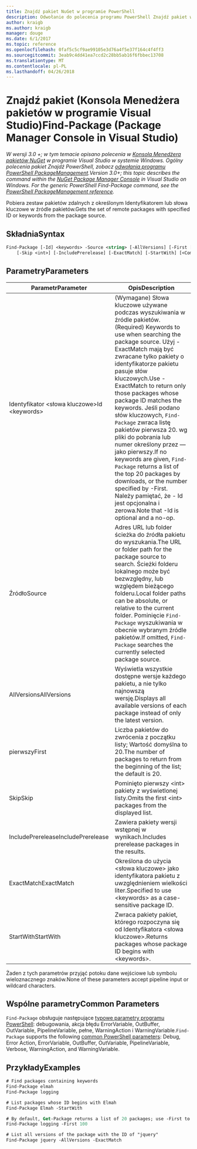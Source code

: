 ```yaml
---
title: Znajdź pakiet NuGet w programie PowerShell
description: Odwołanie do polecenia programu PowerShell Znajdź pakiet w konsoli Menedżera pakietów NuGet w programie Visual Studio.
author: kraigb
ms.author: kraigb
manager: douge
ms.date: 6/1/2017
ms.topic: reference
ms.openlocfilehash: 0faf5c5cf9ae99105e3d76a4f5e37f164c4f4ff3
ms.sourcegitcommit: 3eab9c4dd41ea7ccd2c28bb5ab16f6fbbec13708
ms.translationtype: MT
ms.contentlocale: pl-PL
ms.lasthandoff: 04/26/2018
---
```

# <a name="find-package-package-manager-console-in-visual-studio"></a><span data-ttu-id="04687-103">Znajdź pakiet (Konsola Menedżera pakietów w programie Visual Studio)</span><span class="sxs-lookup"><span data-stu-id="04687-103">Find-Package (Package Manager Console in Visual Studio)</span></span>

<span data-ttu-id="04687-104">*W wersji 3.0 +; w tym temacie opisano polecenia w [Konsola Menedżera pakietów NuGet](package-manager-console.md) w programie Visual Studio w systemie Windows. Ogólny polecenia pakiet Znajdź PowerShell, zobacz [odwołania programu PowerShell PackageManagement](/powershell/module/packagemanagement/?view=powershell-6).*</span><span class="sxs-lookup"><span data-stu-id="04687-104">*Version 3.0+; this topic describes the command within the [NuGet Package Manager Console](package-manager-console.md) in Visual Studio on Windows. For the generic PowerShell Find-Package command, see the [PowerShell PackageManagement reference](/powershell/module/packagemanagement/?view=powershell-6).*</span></span>

<span data-ttu-id="04687-105">Pobiera zestaw pakietów zdalnych z określonym Identyfikatorem lub słowa kluczowe w źródle pakietów.</span><span class="sxs-lookup"><span data-stu-id="04687-105">Gets the set of remote packages with specified ID or keywords from the package source.</span></span>

## <a name="syntax"></a><span data-ttu-id="04687-106">Składnia</span><span class="sxs-lookup"><span data-stu-id="04687-106">Syntax</span></span>

```ps
Find-Package [-Id] <keywords> -Source <string> [-AllVersions] [-First [<int>]]
    [-Skip <int>] [-IncludePrerelease] [-ExactMatch] [-StartWith] [<CommonParameters>]
```

## <a name="parameters"></a><span data-ttu-id="04687-107">Parametry</span><span class="sxs-lookup"><span data-stu-id="04687-107">Parameters</span></span>

| <span data-ttu-id="04687-108">Parametr</span><span class="sxs-lookup"><span data-stu-id="04687-108">Parameter</span></span> | <span data-ttu-id="04687-109">Opis</span><span class="sxs-lookup"><span data-stu-id="04687-109">Description</span></span> |
| --- | --- |
| <span data-ttu-id="04687-110">Identyfikator &lt;słowa kluczowe&gt;</span><span class="sxs-lookup"><span data-stu-id="04687-110">Id &lt;keywords&gt;</span></span> | <span data-ttu-id="04687-111">(Wymagane) Słowa kluczowe używane podczas wyszukiwania w źródle pakietów.</span><span class="sxs-lookup"><span data-stu-id="04687-111">(Required) Keywords to use when searching the package source.</span></span> <span data-ttu-id="04687-112">Użyj - ExactMatch mają być zwracane tylko pakiety o identyfikatorze pakietu pasuje słów kluczowych.</span><span class="sxs-lookup"><span data-stu-id="04687-112">Use -ExactMatch to return only those packages whose package ID matches the keywords.</span></span> <span data-ttu-id="04687-113">Jeśli podano słów kluczowych, `Find-Package` zwraca listę pakietów pierwsza 20. wg pliki do pobrania lub numer określony przez — jako pierwszy.</span><span class="sxs-lookup"><span data-stu-id="04687-113">If no keywords are given, `Find-Package` returns a list of the top 20 packages by downloads, or the number specified by -First.</span></span> <span data-ttu-id="04687-114">Należy pamiętać, że - Id jest opcjonalna i zerowa.</span><span class="sxs-lookup"><span data-stu-id="04687-114">Note that -Id is optional and a no-op.</span></span> |
| <span data-ttu-id="04687-115">Źródło</span><span class="sxs-lookup"><span data-stu-id="04687-115">Source</span></span> | <span data-ttu-id="04687-116">Adres URL lub folder ścieżka do źródła pakietu do wyszukania.</span><span class="sxs-lookup"><span data-stu-id="04687-116">The URL or folder path for the package source to search.</span></span> <span data-ttu-id="04687-117">Ścieżki folderu lokalnego może być bezwzględny, lub względem bieżącego folderu.</span><span class="sxs-lookup"><span data-stu-id="04687-117">Local folder paths can be absolute, or relative to the current folder.</span></span> <span data-ttu-id="04687-118">Pominięcie `Find-Package` wyszukiwania w obecnie wybranym źródle pakietów.</span><span class="sxs-lookup"><span data-stu-id="04687-118">If omitted, `Find-Package` searches the currently selected package source.</span></span> |
| <span data-ttu-id="04687-119">AllVersions</span><span class="sxs-lookup"><span data-stu-id="04687-119">AllVersions</span></span> | <span data-ttu-id="04687-120">Wyświetla wszystkie dostępne wersje każdego pakietu, a nie tylko najnowszą wersję.</span><span class="sxs-lookup"><span data-stu-id="04687-120">Displays all available versions of each package instead of only the latest version.</span></span> |
| <span data-ttu-id="04687-121">pierwszy</span><span class="sxs-lookup"><span data-stu-id="04687-121">First</span></span> | <span data-ttu-id="04687-122">Liczba pakietów do zwrócenia z początku listy; Wartość domyślna to 20.</span><span class="sxs-lookup"><span data-stu-id="04687-122">The number of packages to return from the beginning of the list; the default is 20.</span></span> |
| <span data-ttu-id="04687-123">Skip</span><span class="sxs-lookup"><span data-stu-id="04687-123">Skip</span></span> | <span data-ttu-id="04687-124">Pominięto pierwszy &lt;int&gt; pakiety z wyświetlonej listy.</span><span class="sxs-lookup"><span data-stu-id="04687-124">Omits the first &lt;int&gt; packages from the displayed list.</span></span>  |
| <span data-ttu-id="04687-125">IncludePrerelease</span><span class="sxs-lookup"><span data-stu-id="04687-125">IncludePrerelease</span></span> | <span data-ttu-id="04687-126">Zawiera pakiety wersji wstępnej w wynikach.</span><span class="sxs-lookup"><span data-stu-id="04687-126">Includes prerelease packages in the results.</span></span> |
| <span data-ttu-id="04687-127">ExactMatch</span><span class="sxs-lookup"><span data-stu-id="04687-127">ExactMatch</span></span> | <span data-ttu-id="04687-128">Określona do użycia &lt;słowa kluczowe&gt; jako identyfikatora pakietu z uwzględnieniem wielkości liter.</span><span class="sxs-lookup"><span data-stu-id="04687-128">Specified to use &lt;keywords&gt; as a case-sensitive package ID.</span></span> |
| <span data-ttu-id="04687-129">StartWith</span><span class="sxs-lookup"><span data-stu-id="04687-129">StartWith</span></span> | <span data-ttu-id="04687-130">Zwraca pakiety pakiet, którego rozpoczyna się od Identyfikatora &lt;słowa kluczowe&gt;.</span><span class="sxs-lookup"><span data-stu-id="04687-130">Returns packages whose package ID begins with &lt;keywords&gt;.</span></span> |

<span data-ttu-id="04687-131">Żaden z tych parametrów przyjąć potoku dane wejściowe lub symbolu wieloznacznego znaków.</span><span class="sxs-lookup"><span data-stu-id="04687-131">None of these parameters accept pipeline input or wildcard characters.</span></span>

## <a name="common-parameters"></a><span data-ttu-id="04687-132">Wspólne parametry</span><span class="sxs-lookup"><span data-stu-id="04687-132">Common Parameters</span></span>

<span data-ttu-id="04687-133">`Find-Package` obsługuje następujące [typowe parametry programu PowerShell](http://go.microsoft.com/fwlink/?LinkID=113216): debugowania, akcja błędu ErrorVariable, OutBuffer, OutVariable, PipelineVariable, pełne, WarningAction i WarningVariable.</span><span class="sxs-lookup"><span data-stu-id="04687-133">`Find-Package` supports the following [common PowerShell parameters](http://go.microsoft.com/fwlink/?LinkID=113216): Debug, Error Action, ErrorVariable, OutBuffer, OutVariable, PipelineVariable, Verbose, WarningAction, and WarningVariable.</span></span>

## <a name="examples"></a><span data-ttu-id="04687-134">Przykłady</span><span class="sxs-lookup"><span data-stu-id="04687-134">Examples</span></span>

```ps
# Find packages containing keywords
Find-Package elmah
Find-Package logging

# List packages whose ID begins with Elmah
Find-Package Elmah -StartWith

# By default, Get-Package returns a list of 20 packages; use -First to show more
Find-Package logging -First 100

# List all versions of the package with the ID of "jquery"
Find-Package jquery -AllVersions -ExactMatch
```
